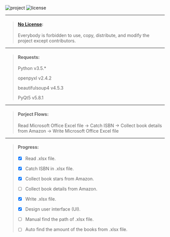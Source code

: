 ![project][1] ![license][2]

[1]: https://img.shields.io/badge/project-privacy-red.svg
[2]: https://img.shields.io/badge/license-no%20license-blue.svg
***

> #### [No License](https://choosealicense.com/no-license/):
>
> Everybody is forbidden to use, copy, distribute, and modify the project except contributors.

***

> #### Requests:
>
> Python v3.5.*
>
> openpyxl v2.4.2
>
> beautifulsoup4 v4.5.3
>
> PyQt5 v5.8.1

***

> #### Porject Flows:
>
> Read Microsoft Office Excel file -> Catch ISBN -> Collect book details from Amazon -> Write Microsoft Office Excel file

***

> #### Progress:
>
> - [x] Read .xlsx file.
>
> - [x] Catch ISBN in .xlsx file.
>
> - [x] Collect book stars from Amazon.
>
> - [ ] Collect book details from Amazon.
>
> - [x] Write .xlsx file.
>
> - [x] Design user interface (UI).
>
> - [ ] Manual find the path of .xlsx file.
>
> - [ ] Auto find the amount of the books from .xlsx file.
